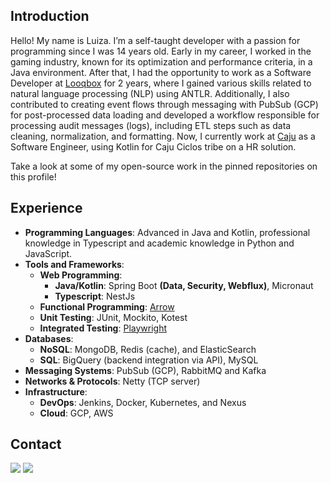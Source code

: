 ## Introduction

Hello! My name is Luiza. I’m a self-taught developer with a passion for programming since I was 14 years old. Early in my career, I worked in the gaming industry, known for its optimization and performance criteria, in a Java environment. After that, I had the opportunity to work as a Software Developer at [Looqbox](https://looqbox.com/) for 2 years, where I gained various skills related to natural language processing (NLP) using ANTLR. Additionally, I also contributed to creating event flows through messaging with PubSub (GCP) for post-processed data loading and developed a workflow responsible for processing audit messages (logs), including ETL steps such as data cleaning, normalization, and formatting. Now, I currently work at [Caju](https://www.caju.com.br/) as a Software Engineer, using Kotlin for Caju Ciclos tribe on a HR solution.

Take a look at some of my open-source work in the pinned repositories on this profile!

## Experience

- **Programming Languages**: Advanced in Java and Kotlin, professional knowledge in Typescript and academic knowledge in Python and JavaScript.
- **Tools and Frameworks**:
   - **Web Programming**:
      - **Java/Kotlin**: Spring Boot **(Data, Security, Webflux)**, Micronaut
      - **Typescript**: NestJs
   - **Functional Programming**: [Arrow](https://arrow-kt.io/)
   - **Unit Testing**: JUnit, Mockito, Kotest
   - **Integrated Testing**: [Playwright](https://playwright.dev/)
- **Databases**:
   - **NoSQL**: MongoDB, Redis (cache), and ElasticSearch
   - **SQL**: BigQuery (backend integration via API), MySQL
- **Messaging Systems**: PubSub (GCP), RabbitMQ and Kafka
- **Networks & Protocols**: Netty (TCP server)
- **Infrastructure**:
   - **DevOps**: Jenkins, Docker, Kubernetes, and Nexus
   - **Cloud**: GCP, AWS

## Contact

<div> 
  <a href="mailto:taeckls@gmail.com"><img src="https://img.shields.io/badge/-Gmail-%23333?style=for-the-badge&logo=gmail&logoColor=white"></a>
  <a href="https://www.linkedin.com/in/luizaprestes00"><img src="https://img.shields.io/badge/-LinkedIn-%230077B5?style=for-the-badge&logo=linkedin&logoColor=white"></a>
</div>
